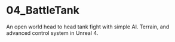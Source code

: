 # 04_BattleTank
An  open world head to head tank fight with simple AI. Terrain, and advanced control system in Unreal 4.
